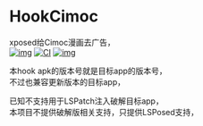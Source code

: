 # HookCimoc
xposed给Cimoc漫画去广告，  
[![img](https://img.shields.io/badge/%E6%9B%B4%E6%96%B0%E6%97%A5%E5%BF%97-ChangeLog-brightgreen)](./ChangeLog.txt)
[![CI](https://github.com/AoEiuV020/HookCimoc/actions/workflows/main.yml/badge.svg)](https://github.com/AoEiuV020/HookCimoc/actions/workflows/main.yml)
[![img](https://img.shields.io/github/v/release/AoEiuV020/HookCimoc.svg?include_prereleases)](https://github.com/AoEiuV020/HookCimoc/releases)

本hook apk的版本号就是目标app的版本号，  
不过也兼容更新版本的目标app，  

已知不支持用于LSPatch注入破解目标app，  
本项目不提供破解版相关支持，只提供LSPosed支持，  
